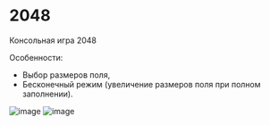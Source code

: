 # 2048
Консольная игра 2048

Особенности:
- Выбор размеров поля,
- Бесконечный режим (увеличение размеров поля при полном заполнении).

![image](https://user-images.githubusercontent.com/110388383/182133076-5f770e56-a441-4518-8262-f7555e726d4a.png) ![image](https://user-images.githubusercontent.com/110388383/182132878-dab9d47f-f59c-4f71-b6b1-73d130e83bb0.png)

